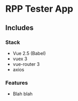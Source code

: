 # RPP Tester App
## Includes 

### Stack
- Vue 2.5 (Babel)
- vuex 3
- vue-router 3
- axios

### Features
- Blah blah
